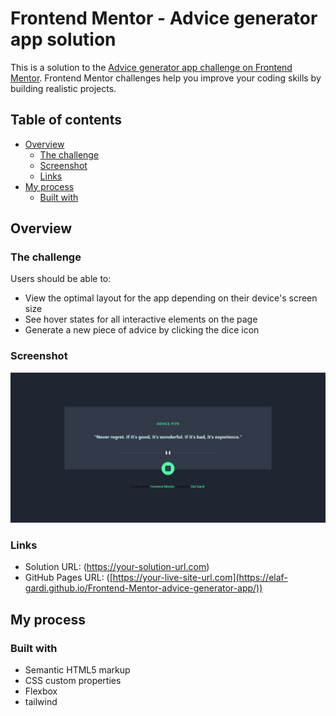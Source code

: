 # Frontend Mentor - Advice generator app solution

This is a solution to the [Advice generator app challenge on Frontend Mentor](https://www.frontendmentor.io/challenges/advice-generator-app-QdUG-13db). Frontend Mentor challenges help you improve your coding skills by building realistic projects.

## Table of contents

- [Overview](#overview)
  - [The challenge](#the-challenge)
  - [Screenshot](#screenshot)
  - [Links](#links)
- [My process](#my-process)
  - [Built with](#built-with)


## Overview

### The challenge

Users should be able to:

- View the optimal layout for the app depending on their device's screen size
- See hover states for all interactive elements on the page
- Generate a new piece of advice by clicking the dice icon

### Screenshot

![](./images/screenshotApp.png)


### Links

- Solution URL: (https://your-solution-url.com)
- GitHub Pages URL: ([https://your-live-site-url.com](https://elaf-gardi.github.io/Frontend-Mentor-advice-generator-app/))

## My process

### Built with

- Semantic HTML5 markup
- CSS custom properties
- Flexbox
- tailwind

